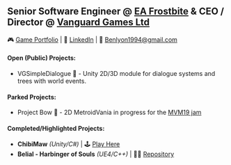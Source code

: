 ## Senior Software Engineer @ [EA Frostbite](https://www.ea.com/frostbite) & CEO / Director @ [Vanguard Games Ltd](https://www.vanguardgames.co.uk/)

🎮 [Game Portfolio](https://karner.itch.io/) | 👔 [LinkedIn](https://www.linkedin.com/in/blyon94/) | 💬 Benlyon1994@gmail.com

#### [](https://github.com/BKarner#self-learning)Open (Public) Projects:
- VGSimpleDialogue 💬 - Unity 2D/3D module for dialogue systems and trees with world events.

#### [](https://github.com/BKarner#self-learning)Parked Projects:
- Project Bow 🏹 - 2D MetroidVania in progress for the [MVM19 jam](https://itch.io/jam/metroidvania-month-19)

#### [](https://github.com/BKarner#project-manifest)Completed/Highlighted Projects:
- **ChibiMaw** *(Unity/C#)* | 🕹 [Play Here](https://karner.itch.io/chibimaw)
- **Belial - Harbinger of Souls** *(UE4/C++)* |  👨‍💻 [Repository](https://github.com/BKarner/Belial-Harbinger-of-Souls)
